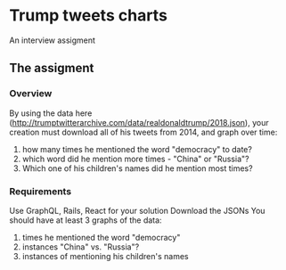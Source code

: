 # Trump tweets charts
An interview assigment

## The assigment

### Overview

By using the data here (http://trumptwitterarchive.com/data/realdonaldtrump/2018.json),
your creation must download all of his tweets from 2014, and graph over time:
1) how many times he mentioned the word "democracy" to date?
2) which word did he mention more times - "China" or "Russia"?
3) Which one of his children's names did he mention most times?

### Requirements

Use GraphQL, Rails, React for your solution
Download the JSONs
You should have at least 3 graphs of the data:
1) times he mentioned the word "democracy"
2) instances "China" vs. "Russia"?
3) instances of mentioning his children's names
